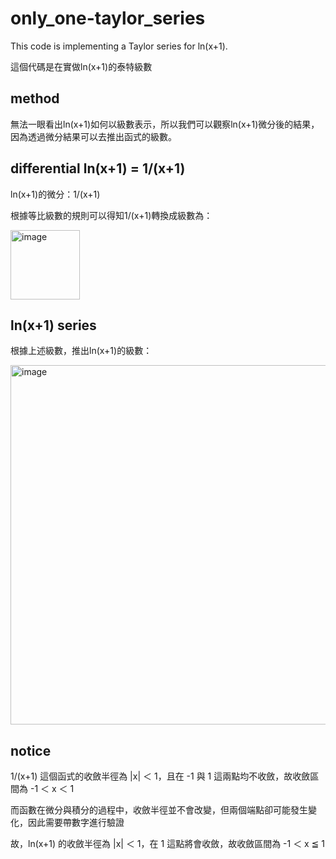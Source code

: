 # only_one-taylor_series
This code is implementing a Taylor series for ln(x+1).

這個代碼是在實做ln(x+1)的泰特級數


## method
無法一眼看出ln(x+1)如何以級數表示，所以我們可以觀察ln(x+1)微分後的結果，因為透過微分結果可以去推出函式的級數。

## differential ln(x+1) = 1/(x+1)
ln(x+1)的微分：1/(x+1)

根據等比級數的規則可以得知1/(x+1)轉換成級數為：


<img width="111" alt="image" src="https://github.com/LoTzuChin/only_one-taylor_series/assets/115769579/36a481b1-f5fd-495c-b94d-e75ed0e53242">

## ln(x+1) series
根據上述級數，推出ln(x+1)的級數：


<img width="575" alt="image" src="https://github.com/LoTzuChin/only_one-taylor_series/assets/115769579/c20ef2b5-cfa2-40dc-a72c-5d8a35eff61a">

## notice
1/(x+1) 這個函式的收斂半徑為 |x| ＜ 1，且在 -1 與 1 這兩點均不收斂，故收斂區間為 -1 ＜ x ＜ 1

而函數在微分與積分的過程中，收斂半徑並不會改變，但兩個端點卻可能發生變化，因此需要帶數字進行驗證

故，ln(x+1) 的收斂半徑為 |x| ＜ 1，在 1 這點將會收斂，故收斂區間為 -1 ＜ x ≦ 1
